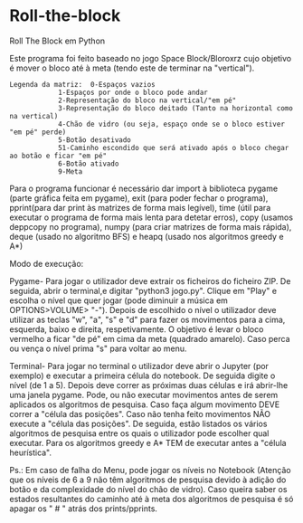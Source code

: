 # Roll-the-block

Roll The Block em Python

Este programa foi feito baseado no jogo Space Block/Bloroxrz cujo objetivo é mover o bloco até à meta (tendo este de terminar na "vertical").

	Legenda da matriz: 	0-Espaços vazios
				1-Espaços por onde o bloco pode andar
				2-Representação do bloco na vertical/"em pé"
				3-Representação do bloco deitado (Tanto na horizontal como na vertical)
				4-Chão de vidro (ou seja, espaço onde se o bloco estiver "em pé" perde)
				5-Botão desativado
				51-Caminho escondido que será ativado após o bloco chegar ao botão e ficar "em pé"
				6-Botão ativado
				9-Meta

Para o programa funcionar é necessário dar import à biblioteca pygame (parte gráfica feita em pygame), exit (para poder fechar o programa), 
pprint(para dar print às matrizes de forma mais legível), time (útil para executar o programa de forma mais lenta para detetar erros), copy (usamos deppcopy no programa), numpy 
(para criar matrizes de forma mais rápida), deque (usado no algoritmo BFS) e heapq (usado nos algoritmos greedy e A*)
	
Modo de execução: 

Pygame- Para jogar o utilizador deve extrair os ficheiros do ficheiro ZIP. De seguida, abrir o terminal,e digitar "python3 jogo.py". Clique em "Play" e escolha o nível que quer jogar (pode diminuir a música em OPTIONS>VOLUME> "-"). Depois de escolhido o nível o utilizador deve utilizar as teclas "w", "a", "s" e "d" para fazer os movimentos para a cima, esquerda, baixo e direita, respetivamente. O objetivo é levar o bloco vermelho a ficar "de pé" em cima da meta (quadrado amarelo). Caso perca ou vença o nível prima "s" para voltar ao menu.

Terminal- Para jogar no terminal o utilizador deve abrir o Jupyter (por exemplo) e executar a primeira célula do notebook. De seguida digite o nível (de 1 a 5). Depois deve correr as próximas duas células e irá abrir-lhe uma janela pygame. Pode, ou não executar movimentos antes de serem aplicados os algoritmos de pesquisa. Caso faça algum movimento DEVE correr a "célula das posições". 
Caso não tenha feito movimentos NÃO execute a "célula das posições". De seguida, estão listados os vários algoritmos de pesquisa entre os quais o utilizador pode escolher qual executar. Para 
os algoritmos greedy e A* TEM de executar antes a "célula heurística".

Ps.:    Em caso de falha do Menu, pode jogar os níveis no Notebook (Atenção que os níveis de 6 a 9 não têm algoritmos de pesquisa devido à adição do botão e da complexidade do nível do chão de vidro).
	Caso queira saber os estados resultantes do caminho até à meta dos algoritmos de pesquisa é só apagar os " # " atrás dos prints/pprints.
